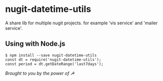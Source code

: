 # nugit-datetime-utils
A share lib for multiple nugit projects. for example 'vis service' and 'mailer service'.

 ## Using with Node.js
```
$ npm install --save nugit-datetime-utils
const dt = require('nugit-datetime-utils');
const period = dt.getDateRange('last7days');
```

_Brought to you by the power of ☭_
